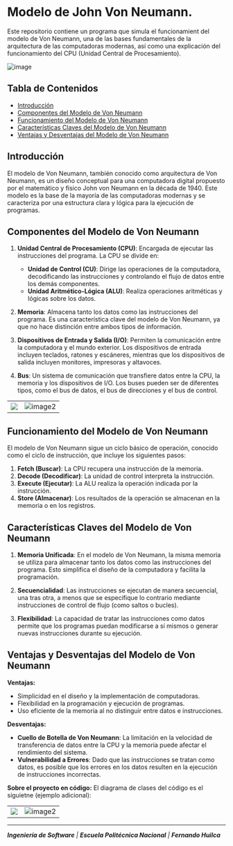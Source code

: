 # Modelo de John Von Neumann.

Este repositorio contiene un programa que simula el funcionamient del modelo de Von Neumann, una de las bases fundamentales de la arquitectura de las computadoras modernas, así como una explicación del funcionamiento del CPU (Unidad Central de Procesamiento).

![image](https://github.com/FernandoHuilca/Arquitectura_de_Von_Neumann/assets/134117009/9a646692-fa8b-449e-81c4-cd2941c82522)


## Tabla de Contenidos

- [Introducción](#introducción)
- [Componentes del Modelo de Von Neumann](#componentes-del-modelo-de-von-neumann)
- [Funcionamiento del Modelo de Von Neumann](#funcionamiento-del-modelo-de-von-neumann)
- [Características Claves del Modelo de Von Neumann](#características-claves-del-modelo-de-von-neumann)
- [Ventajas y Desventajas del Modelo de Von Neumann](#ventajas-y-desventajas-del-modelo-de-von-neumann)

## Introducción

El modelo de Von Neumann, también conocido como arquitectura de Von Neumann, es un diseño conceptual para una computadora digital propuesto por el matemático y físico John von Neumann en la década de 1940. Este modelo es la base de la mayoría de las computadoras modernas y se caracteriza por una estructura clara y lógica para la ejecución de programas.

## Componentes del Modelo de Von Neumann

1. **Unidad Central de Procesamiento (CPU)**: Encargada de ejecutar las instrucciones del programa. La CPU se divide en:
   - **Unidad de Control (CU)**: Dirige las operaciones de la computadora, decodificando las instrucciones y controlando el flujo de datos entre los demás componentes.
   - **Unidad Aritmético-Lógica (ALU)**: Realiza operaciones aritméticas y lógicas sobre los datos.

2. **Memoria**: Almacena tanto los datos como las instrucciones del programa. Es una característica clave del modelo de Von Neumann, ya que no hace distinción entre ambos tipos de información.

3. **Dispositivos de Entrada y Salida (I/O)**: Permiten la comunicación entre la computadora y el mundo exterior. Los dispositivos de entrada incluyen teclados, ratones y escáneres, mientras que los dispositivos de salida incluyen monitores, impresoras y altavoces.

4. **Bus**: Un sistema de comunicación que transfiere datos entre la CPU, la memoria y los dispositivos de I/O. Los buses pueden ser de diferentes tipos, como el bus de datos, el bus de direcciones y el bus de control.


<table>
  <tr>
    <td><img src="https://github.com/FernandoHuilca/Aquitectura_de_Von_Neumann/assets/134117009/8bf4cea9-4b98-4b67-a7c7-b30667f3df57"></td>
    <td><img src="https://github.com/FernandoHuilca/Aquitectura_de_Von_Neumann/assets/134117009/8168c9f6-fd3a-4223-be8f-9d22f44e2f4f" alt="image2"></td>
  </tr>

</table>

## Funcionamiento del Modelo de Von Neumann

El modelo de Von Neumann sigue un ciclo básico de operación, conocido como el ciclo de instrucción, que incluye los siguientes pasos:

1. **Fetch (Buscar)**: La CPU recupera una instrucción de la memoria.
2. **Decode (Decodificar)**: La unidad de control interpreta la instrucción.
3. **Execute (Ejecutar)**: La ALU realiza la operación indicada por la instrucción.
4. **Store (Almacenar)**: Los resultados de la operación se almacenan en la memoria o en los registros.

## Características Claves del Modelo de Von Neumann

1. **Memoria Unificada**: En el modelo de Von Neumann, la misma memoria se utiliza para almacenar tanto los datos como las instrucciones del programa. Esto simplifica el diseño de la computadora y facilita la programación.

2. **Secuencialidad**: Las instrucciones se ejecutan de manera secuencial, una tras otra, a menos que se especifique lo contrario mediante instrucciones de control de flujo (como saltos o bucles).

3. **Flexibilidad**: La capacidad de tratar las instrucciones como datos permite que los programas puedan modificarse a sí mismos o generar nuevas instrucciones durante su ejecución.

## Ventajas y Desventajas del Modelo de Von Neumann

**Ventajas:**
- Simplicidad en el diseño y la implementación de computadoras.
- Flexibilidad en la programación y ejecución de programas.
- Uso eficiente de la memoria al no distinguir entre datos e instrucciones.

**Desventajas:**
- **Cuello de Botella de Von Neumann**: La limitación en la velocidad de transferencia de datos entre la CPU y la memoria puede afectar el rendimiento del sistema.
- **Vulnerabilidad a Errores**: Dado que las instrucciones se tratan como datos, es posible que los errores en los datos resulten en la ejecución de instrucciones incorrectas.

**Sobre el proyecto en código:**
El diagrama de clases del código es el siguietne (ejemplo adicional): 
<table>
  <tr>
    <td><img src="https://github.com/FernandoHuilca/Arquitectura_de_Von_Neumann/assets/134117009/89d3e955-9df6-49b1-80a6-e089d0d61023"></td>
    <td><img src="https://github.com/FernandoHuilca/Arquitectura_de_Von_Neumann/assets/134117009/d947b0eb-36a1-49e5-968a-e9d4cce8fdc5" alt="image2"></td>
  </tr>

</table>



---

_**Ingeniería de Software** | **Escuela Politécnica Nacional** | **Fernando Huilca**_
